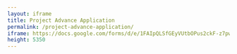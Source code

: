 ```yaml
---
layout: iframe
title: Project Advance Application
permalink: /project-advance-application/
iframe: https://docs.google.com/forms/d/e/1FAIpQLSfGEyVUtbOPus2ckF-z7pweEdUq6AEqAaEgaXx9Mh7UkZG38w/viewform?usp=sf_link
height: 5350
---
```

